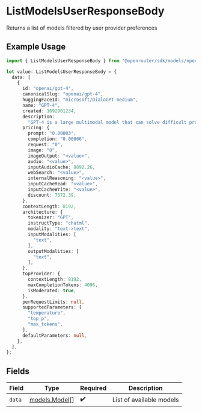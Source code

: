 # ListModelsUserResponseBody

Returns a list of models filtered by user provider preferences

## Example Usage

```typescript
import { ListModelsUserResponseBody } from "@openrouter/sdk/models/operations";

let value: ListModelsUserResponseBody = {
  data: [
    {
      id: "openai/gpt-4",
      canonicalSlug: "openai/gpt-4",
      huggingFaceId: "microsoft/DialoGPT-medium",
      name: "GPT-4",
      created: 1692901234,
      description:
        "GPT-4 is a large multimodal model that can solve difficult problems with greater accuracy.",
      pricing: {
        prompt: "0.00003",
        completion: "0.00006",
        request: "0",
        image: "0",
        imageOutput: "<value>",
        audio: "<value>",
        inputAudioCache: 8892.26,
        webSearch: "<value>",
        internalReasoning: "<value>",
        inputCacheRead: "<value>",
        inputCacheWrite: "<value>",
        discount: 7572.39,
      },
      contextLength: 8192,
      architecture: {
        tokenizer: "GPT",
        instructType: "chatml",
        modality: "text->text",
        inputModalities: [
          "text",
        ],
        outputModalities: [
          "text",
        ],
      },
      topProvider: {
        contextLength: 8192,
        maxCompletionTokens: 4096,
        isModerated: true,
      },
      perRequestLimits: null,
      supportedParameters: [
        "temperature",
        "top_p",
        "max_tokens",
      ],
      defaultParameters: null,
    },
  ],
};
```

## Fields

| Field                                   | Type                                    | Required                                | Description                             |
| --------------------------------------- | --------------------------------------- | --------------------------------------- | --------------------------------------- |
| `data`                                  | [models.Model](../../models/model.md)[] | :heavy_check_mark:                      | List of available models                |